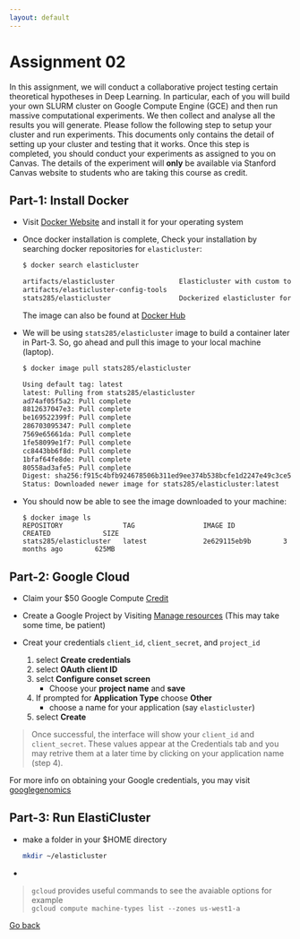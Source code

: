 ```yaml
---
layout: default 
---
```



# Assignment 02

In this assignment, we will conduct a collaborative project testing certain theoretical hypotheses
in Deep Learning. In particular, each of you will build your own SLURM cluster on Google Compute Engine (GCE)
and then run massive computational experiments. We then collect and analyse all the results you will generate.
Please follow the following step to setup your cluster and run experiments. This documents only contains the detail of setting up your cluster and testing that it works. Once this step is completed, you should conduct your experiments as assigned to you on Canvas. The details of the experiment will **only** be available via Stanford Canvas website to students who are taking this course as credit. 

## Part-1: Install Docker
* Visit [Docker Website](https://www.docker.com/community-edition#/download) and install it for your operating system
* Once docker installation is complete, Check your installation by searching docker repositories for `elasticluster`:    
    ```bash
    $ docker search elasticluster

    artifacts/elasticluster                Elasticluster with custom tools to fully m...   1                                       
    artifacts/elasticluster-config-tools                                                   0                                       
    stats285/elasticluster                 Dockerized elasticluster for Stanford cour...   0
    ```
    The image can also be found at [Docker Hub](https://hub.docker.com/r/stats285/elasticluster/)

* We will be using `stats285/elasticluster` image to build a container later in Part-3. So, go ahead and pull this image to your local machine (laptop).

    ```bash
    $ docker image pull stats285/elasticluster

    Using default tag: latest
    latest: Pulling from stats285/elasticluster
    ad74af05f5a2: Pull complete 
    8812637047e3: Pull complete 
    be169522399f: Pull complete 
    286703095347: Pull complete 
    7569e65661da: Pull complete 
    1fe58099e1f7: Pull complete 
    cc8443bb6f8d: Pull complete 
    1bfaf64fe8de: Pull complete 
    80558ad3afe5: Pull complete 
    Digest: sha256:f915c4bfb924678506b311ed9ee374b538bcfe1d2247e49c3ce521b0b8103606
    Status: Downloaded newer image for stats285/elasticluster:latest
    ```

* You should now be able to see the image downloaded to your machine:

    ```
    $ docker image ls
    REPOSITORY               TAG                 IMAGE ID            CREATED             SIZE
    stats285/elasticluster   latest              2e629115eb9b        3 months ago        625MB
    ```


## Part-2: Google Cloud

* Claim your $50 Google Compute [Credit](https://canvas.stanford.edu/courses/73102/discussion_topics/160558)
* Create a Google Project by Visiting [Manage resources](https://console.cloud.google.com/cloud-resource-manager?_ga=2.13784503.-1419916998.1496658742) (This may take some time, be patient)

* Creat your credentials `client_id`, `client_secret`, and `project_id`
   1. select **Create credentials**
   2. select **OAuth client ID**
   3. selct  **Configure conset screen**    
        * Choose your **project name** and **save**
   4. If prompted for **Application Type** choose **Other**    
        * choose a name for your application (say `elasticluster`)
   5. select **Create** 

> Once successful, the interface will show your `client_id`  and `client_secret`.
> These values appear at the Credentials tab and you may retrive them at a later time by clicking on your application name (step 4).

For more info on obtaining your Google credentials, you may visit [googlegenomics](http://googlegenomics.readthedocs.io/en/latest/use_cases/setup_gridengine_cluster_on_compute_engine/)


## Part-3: Run ElastiCluster

* make a folder in your $HOME directory  
    ```bash
    mkdir ~/elasticluster
    ```
* 



> `gcloud` provides useful commands to see the avaiable options for example   
> `gcloud compute machine-types list --zones us-west1-a`





[Go back](https://stats285.github.io/assignments)
